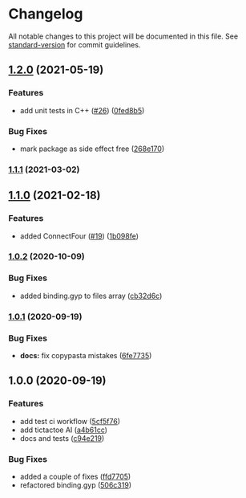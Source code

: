 # Changelog

All notable changes to this project will be documented in this file. See [standard-version](https://github.com/conventional-changelog/standard-version) for commit guidelines.

## [1.2.0](https://github.com/skyra-project/ai/compare/v1.1.1...v1.2.0) (2021-05-19)

### Features

-   add unit tests in C++ ([#26](https://github.com/skyra-project/ai/issues/26)) ([0fed8b5](https://github.com/skyra-project/ai/commit/0fed8b5d54373fd2458dfacb4d84712a2f30b2d1))

### Bug Fixes

-   mark package as side effect free ([268e170](https://github.com/skyra-project/ai/commit/268e1702d94c94c7c98111e173f706a7359e96dd))

### [1.1.1](https://github.com/skyra-project/ai/compare/v1.1.0...v1.1.1) (2021-03-02)

## [1.1.0](https://github.com/skyra-project/ai/compare/v1.0.2...v1.1.0) (2021-02-18)

### Features

-   added ConnectFour ([#19](https://github.com/skyra-project/ai/issues/19)) ([1b098fe](https://github.com/skyra-project/ai/commit/1b098fe21d7a4aa1bbdbe691c4c296503c3a9e9d))

### [1.0.2](https://github.com/skyra-project/ai/compare/v1.0.1...v1.0.2) (2020-10-09)

### Bug Fixes

-   added binding.gyp to files array ([cb32d6c](https://github.com/skyra-project/ai/commit/cb32d6cd990351c07af182c934dad9de567ac5b7))

### [1.0.1](https://github.com/skyra-project/ai/compare/v1.0.0...v1.0.1) (2020-09-19)

### Bug Fixes

-   **docs:** fix copypasta mistakes ([6fe7735](https://github.com/skyra-project/ai/commit/6fe7735d0383ea9409cb819bd6ebf378827c2457))

## 1.0.0 (2020-09-19)

### Features

-   add test ci workflow ([5cf5f76](https://github.com/skyra-project/ai/commit/5cf5f764536b0eb113161ea2845dbba9788e3814))
-   add tictactoe AI ([a4b61cc](https://github.com/skyra-project/ai/commit/a4b61cc991eba53a6f0f5d292f9721e0cfe0a958))
-   docs and tests ([c94e219](https://github.com/skyra-project/ai/commit/c94e219fd7dca1eabd338ccbd5e04983605cd7b9))

### Bug Fixes

-   added a couple of fixes ([ffd7705](https://github.com/skyra-project/ai/commit/ffd770515b7cc1f9cd652a064a3c5f925f9bb28e))
-   refactored binding.gyp ([506c319](https://github.com/skyra-project/ai/commit/506c319930ceb71b8888629c73e273345cb64c68))
